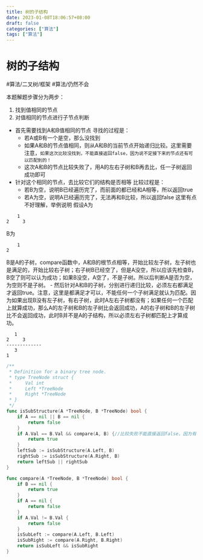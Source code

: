 ```yaml
---
title: 树的子结构
date: 2023-01-08T18:06:57+08:00
draft: false
categories: ["算法"]
tags: ["算法"]
---
```


# 树的子结构
#算法/二叉树/框架
#算法/仍然不会

本题解题步骤分为两步：
1. 找到值相同的节点
2. 对值相同的节点进行子节点判断

- 首先需要找到A和B值相同的节点
寻找的过程是：
	- 若A或B有一个是空，那么没找到
	- 如果A和B的节点值相同，则从A和B的当前节点开始递归比较。这里需要注意，`如果这次比较没找到，不能直接返回false，因为说不定接下来的节点还有可以匹配到的！`
	- 这次A和B的节点比较失败了，用A的左右子树和B再去比，任一子树返回成功即可
- 针对这个相同的节点，去比较它们的结构是否相等
比较过程是：
	- 若B为空，说明B已经遍历完了，而前面的都已经和A相等，所以返回true
	- 若A为空，说明A已经遍历完了，无法再和B比较，所以返回false
这里有点不好理解，举例说明
假设A为
```
	1
2	  3
```
B为
```
	1
2
```
B是A的子树，compare函数中，A和B的根节点相等，开始比较左子树，左子树也是满足的，开始比较右子树；右子树B已经空了，但是A没空，所以应该先检查B，B空了则可以认为成功；如果B没空，A空了，不是子树。所以后判断A是否为空，为空则不是子树。
	- 然后针对A和B的子树，分别进行递归比较，必须左右都满足才返回true。注意，这里是都满足才可以，不能任何一个子树满足就认为匹配。因为如果出现B没有左子树，有右子树，此时A左右子树都没有；如果任何一个匹配上就算成功，那么A的左子树和B的左子树比会返回成功，A的右子树和B的左子树比不会返回成功，此时B并不是A的子结构，所以必须左右子树都匹配上才算成功。
```
   1
2     3
-------------
   3
1
```

```go
/**
 * Definition for a binary tree node.
 * type TreeNode struct {
 *     Val int
 *     Left *TreeNode
 *     Right *TreeNode
 * }
 */
func isSubStructure(A *TreeNode, B *TreeNode) bool {
    if A == nil || B == nil {
        return false
    }
    if A.Val == B.Val && compare(A, B) {//比较失败不能直接返回false，因为有可能A的后续节点还能匹配上，所以需要继续往下比较
        return true
    }
    leftSub := isSubStructure(A.Left, B)
    rightSub := isSubStructure(A.Right, B)
    return leftSub || rightSub
}

func compare(A *TreeNode, B *TreeNode) bool {
    if B == nil {
        return true
    }
    if A == nil {
        return false
    }
    if A.Val != B.Val {
        return false
    }
    isSubLeft := compare(A.Left, B.Left)
    isSubRight := compare(A.Right, B.Right)
    return isSubLeft && isSubRight
}
```